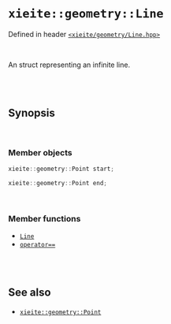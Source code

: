 # `xieite::geometry::Line`
Defined in header [`<xieite/geometry/Line.hpp>`](../../include/xieite/geometry/Line.hpp)

<br/>

An struct representing an infinite line.

<br/><br/>

## Synopsis

<br/>

### Member objects
```cpp
xieite::geometry::Point start;
```
```cpp
xieite::geometry::Point end;
```

<br/>

### Member functions
- [`Line`](../../docs/geometry/Line/constructor.md)
- [`operator==`](../../docs/geometry/Line/operatorEquals.md)

<br/><br/>

## See also
- [`xieite::geometry::Point`](../../docs/geometry/Point.hpp)
